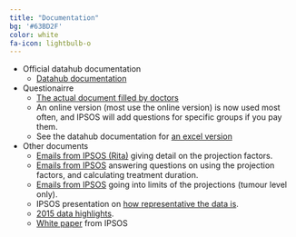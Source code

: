 ```yaml
---
title: "Documentation"
bg: '#63BD2F'
color: white
fa-icon: lightbulb-o
---
```


* Official datahub documentation
    + [Datahub documentation](http://rochewiki.roche.com/confluence/display/DataHub/IPSOS)
* Questionairre
    + [The actual document filled by doctors](files/IpsosQuestionnaire.pdf)
	+ An online version (most use the online version) is now used most often, and IPSOS will add questions for specific groups if you pay them.
    + See the datahub documentation for [an excel version](http://rochewiki.roche.com/confluence/display/DataHub/IPSOS)
* Other documents
    + [Emails from IPSOS (Rita)](files/131105projectionfactors.pdf) giving detail on the projection factors.
    + [Emails from IPSOS](files/150519dataquery.pdf) answering questions on using the projection factors, and calculating treatment duration.
    + [Emails from IPSOS](files/150519dataqueryproj.pdf) going into limits of the projections (tumour level only).
    + IPSOS presentation on [how representative the data is](files/140626howrepresentive.pptx).
    + [2015 data highlights](files/2015OncologyMonitorHighlights.pptx).
    + [White paper](files/Oncology_The_Disease_the_Dynamics_and_the_Difficulties_of_Global_Marketing_Research.pdf) from IPSOS
